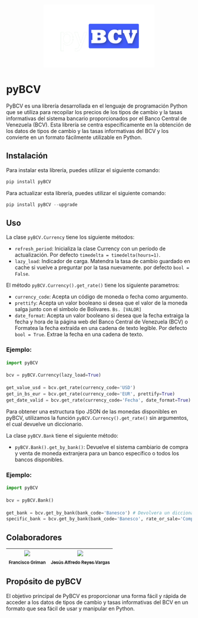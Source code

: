  <p align="center">
 <img width="300" height="170" src="pyBCV/pybcv-preview.png">
</p>

# pyBCV
PyBCV es una librería desarrollada en el lenguaje de programación Python que se utiliza para recopilar los precios de los tipos de cambio y la tasas informativas del sistema bancario proporcionados por el Banco Central de Venezuela (BCV). Esta librería se centra específicamente en la obtención de los datos de tipos de cambio y las tasas informativas del BCV y los convierte en un formato fácilmente utilizable en Python.

## Instalación
Para instalar esta librería, puedes utilizar el siguiente comando:
```py
pip install pyBCV
```
Para actualizar esta librería, puedes utilizar el siguiente comando:
```py
pip install pyBCV --upgrade
```
## Uso
La clase `pyBCV.Currency` tiene los siguiente métodos:
- `refresh_period`: Inicializa la clase Currency con un período de actualización. Por defecto `timedelta = timedelta(hours=1)`.
- `lazy_load`: Indicador de carga. Matendra la tasa de cambio guardado en cache si vuelve a preguntar por la tasa nuevamente. por defecto `bool = False`.

El método `pyBCV.Currency().get_rate()` tiene los siguiente parametros:
- `currency_code`: Acepta un código de moneda o fecha como argumento.
- `prettify`: Acepta un valor booleano si desea que el valor de la moneda salga junto con el simbolo de Bolivares. `Bs. [VALOR]`
- `date_format`: Acepta un valor booleano si desea que la fecha extraiga la fecha y hora de la página web del Banco Central de Venezuela (BCV) o Formatea la fecha extraída en una cadena de texto legible. Por defecto `bool = True`. Extrae la fecha en una cadena de texto.

### Ejemplo:
```python
import pyBCV

bcv = pyBCV.Currency(lazy_load=True)

get_value_usd = bcv.get_rate(currency_code='USD')
get_in_bs_eur = bcv.get_rate(currency_code='EUR', prettify=True)
get_date_valid = bcv.get_rate(currency_code='Fecha', date_format=True)
```
Para obtener una estructura tipo JSON de las monedas disponibles en pyBCV, utilizamos la función `pyBCV.Currency().get_rate()` sin argumentos, el cual devuelve un diccionario.

La clase `pyBCV.Bank` tiene el siguiente método:
- `pyBCV.Bank().get_by_bank()`: Devuelve el sistema cambiario de compra y venta de moneda extranjera para un banco específico o todos los bancos disponibles.
### Ejemplo:
```python
import pyBCV

bcv = pyBCV.Bank()

get_bank = bcv.get_by_bank(bank_code='Banesco') # Devolvera un diccionario con los valores de compra y venta de moneda extranjera y su fecha valida.
specific_bank = bcv.get_by_bank(bank_code='Banesco', rate_or_sale='Compra') # Decolvera el valor de compra de moneda extranjera.
```

## Colaboradores

| [<img src="https://avatars.githubusercontent.com/u/103836660?v=4" width=115><br><sub>Francisco Griman</sub>](https://github.com/fcoagz) |  [<img src="https://avatars.githubusercontent.com/u/12820150?v=4" width=115><br><sub>Jesús Alfredo Reyes Vargas</sub>](https://github.com/jesusareyesv) |
| :---: | :---: |
## Propósito de pyBCV
El objetivo principal de PyBCV es proporcionar una forma fácil y rápida de acceder a los datos de tipos de cambio y tasas informativas del BCV en un formato que sea fácil de usar y manipular en Python. 